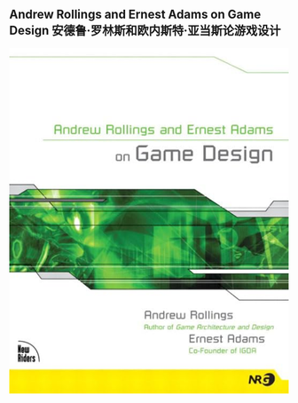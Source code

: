 ## Andrew Rollings and Ernest Adams on Game Design 安德鲁·罗林斯和欧内斯特·亚当斯论游戏设计

![](/.gitbook/assets/cover.jpg)